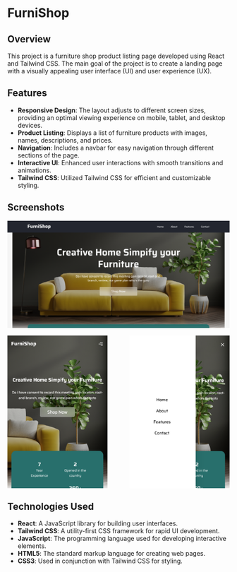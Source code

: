 



# FurniShop

## Overview

This project is a furniture shop product listing page developed using React and Tailwind CSS. The main goal of the project is to create a landing page with a visually appealing user interface (UI) and user experience (UX).

## Features

- **Responsive Design**: The layout adjusts to different screen sizes, providing an optimal viewing experience on mobile, tablet, and desktop devices.
- **Product Listing**: Displays a list of furniture products with images, names, descriptions, and prices.
- **Navigation**: Includes a navbar for easy navigation through different sections of the page.
- **Interactive UI**: Enhanced user interactions with smooth transitions and animations.
- **Tailwind CSS**: Utilized Tailwind CSS for efficient and customizable styling.

## Screenshots

![Home Page](ss/pic1.png)            
<div style="display: flex; justify-content: space-between; gap:2px">
  <img src="ss/pic2.png" alt="Home Page" width="45%" style="margin-right: 10px;">
  <img src="ss/pic3.png" alt="Product Listing" width="45%">
</div>




## Technologies Used

- **React**: A JavaScript library for building user interfaces.
- **Tailwind CSS**: A utility-first CSS framework for rapid UI development.
- **JavaScript**: The programming language used for developing interactive elements.
- **HTML5**: The standard markup language for creating web pages.
- **CSS3**: Used in conjunction with Tailwind CSS for styling.

